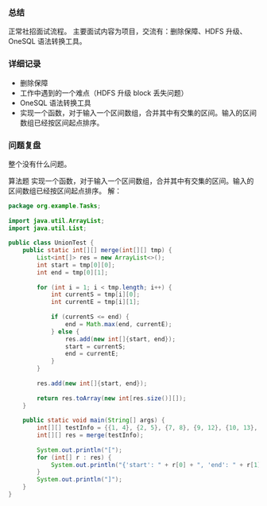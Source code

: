 ### 总结
正常社招面试流程。
主要面试内容为项目，交流有：删除保障、HDFS 升级、OneSQL 语法转换工具。

### 详细记录
- 删除保障
- 工作中遇到的一个难点（HDFS 升级 block 丢失问题）
- OneSQL 语法转换工具
- 实现一个函数，对于输入一个区间数组，合并其中有交集的区间。输入的区间数组已经按区间起点排序。

### 问题复盘
整个没有什么问题。

算法题
实现一个函数，对于输入一个区间数组，合并其中有交集的区间。输入的区间数组已经按区间起点排序。
解：
```java
package org.example.Tasks;  
  
import java.util.ArrayList;  
import java.util.List;  
  
public class UnionTest {  
    public static int[][] merge(int[][] tmp) {  
        List<int[]> res = new ArrayList<>();  
        int start = tmp[0][0];  
        int end = tmp[0][1];  
  
        for (int i = 1; i < tmp.length; i++) {  
            int currentS = tmp[i][0];  
            int currentE = tmp[i][1];  
  
            if (currentS <= end) {  
                end = Math.max(end, currentE);  
            } else {  
                res.add(new int[]{start, end});  
                start = currentS;  
                end = currentE;  
            }  
        }  
  
        res.add(new int[]{start, end});  
  
        return res.toArray(new int[res.size()][]);  
    }  
  
    public static void main(String[] args) {  
        int[][] testInfo = {{1, 4}, {2, 5}, {7, 8}, {9, 12}, {10, 13}, {11, 14}};  
        int[][] res = merge(testInfo);  
  
        System.out.println("[");  
        for (int[] r : res) {  
            System.out.println("{'start': " + r[0] + ", 'end': " + r[1] + '}');  
        }  
        System.out.println("]");  
    }  
}
```
